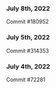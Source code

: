 ### July 8th, 2022

Commit #180952

### July 5th, 2022

Commit #314353


### July 4th, 2022

Commit #72281
